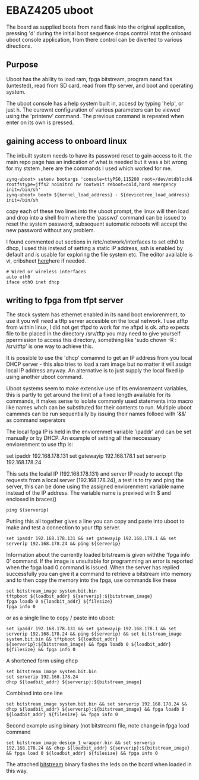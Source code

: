 # EBAZ4205 uboot

The board as supplied boots from nand flask into the original application, pressing 'd' during the initial boot sequence drops control intot the onboard uboot console application, from there control can be diverted to various directions.

## Purpose

Uboot has the ability to load ram, fpga bitstream, program nand flas (untested), read from SD card, read from tftp server, and boot and operating system.

The uboot console has a help system built in, accesd by typing 'help', or just h. The curewnt configuration of various parameters can be viewed using the 'printenv' command. The previous command is repeated when enter on its own is pressed.

## gaining access to onboard linux

The inbuilt system needs to have its password reset to gain access to it. the main repo page has an indication of what is needed but it was a bit wrong for my ststem ,here are the commands I used which worked for me.

```
zynq-uboot> setenv bootargs 'console=ttyPS0,115200 root=/dev/mtdblock6 rootfstype=jffs2 noinitrd rw rootwait reboot=cold,hard emergency init=/bin/sh'
zynq-uboot> bootm ${kernel_load_address} - ${devicetree_load_address} init=/bin/sh
```
copy each of these two lines into the uboot prompt, the linux will then load and drop into a shell from where the 'passwd' command can be issued to reset the system password, subsequent automatic reboots will accept the new password without any problem.

I found commented out sections in /etc/network/interfaces to set eth0 to dhcp, I used this instead of setting a static IP address, ssh is enabled by default and is usable for exploring the file system etc. The editor available is vi, cribsheet [here](http://www.atmos.albany.edu/daes/atmclasses/atm350/vi_cheat_sheet.pdf)here if needed.

```
# Wired or wireless interfaces
auto eth0
iface eth0 inet dhcp
```

## writing to fpga from tfpt server

The stock system has ethernet enabled in its nand boot enviorenment, to use it you will need a tftp server accesible on the local network. I use atftp from within linux, I did not get tftpd to work for me aftpd is ok. aftp expects file to be placed in the directory /srv/tftp you may need to give yourself ppermission to access this directory, something like 'sudo chown -R <your user>:<your group> /srv/tftp' is one way to achieve this.

It is possible to use the 'dhcp' comamnd to get an IP address from you local DHCP server - this also tries to load a ram image but no matter it will assign local IP address anyway. An alternative is to just supply the local fixed ip using another uboot command.

Uboot systems seem to make extensive use of its envioremaent variables, this is partly to get around the limit of a fixed length available for its commands, it makes sense to isolate commonly used statements into macro like names whch can be substituted for their contents to run. Multiple uboot cammnds can be run sequentially by issuing their names folloed with '&&' as command seperators

 The local fpga IP is held in the enviorenmet variable 'ipaddr' and can be set manually or by DHCP. An example of setting all the neccessary enviorenment to use tftp is:

set ipaddr 192.168.178.131
set gatewayip 192.168.178.1
set serverip 192.168.178.24


This sets the loalal IP (192.168.178.131) and server IP ready to accept tftp requests from a local server (192.168.178.24), a test is to try and ping the server, this can be done using the assigned enviorenment variable name instead of the IP address. The variable name is previxed with $ and enclosed in braces()

```ping $(serverip)```

Putting this all together gives a line you can copy and paste into uboot to make and test a connection to your tftp server.

```set ipaddr 192.168.178.131 && set gatewayip 192.168.178.1 && set serverip 192.168.178.24 && ping ${serverip}```

Information about the currently loaded bitstream is given withthe 'fpga info 0' command. If the image is unsuitable for programming an error is reported when the fpga load 0 command is issued. When the server has replied successfully you can give it a command to retrieve a bitstream into memory and to then copy the memory into the fpga, use commands like these
```
set bitstream_image system.bit.bin
tftpboot ${loadbit_addr} ${serverip}:${bitstream_image}
fpga loadb 0 ${loadbit_addr} ${filesize}
fpga info 0
```
or as a single line to copy / paste into uboot:
```
set ipaddr 192.168.178.131 && set gatewayip 192.168.178.1 && set serverip 192.168.178.24 && ping ${serverip} && set bitstream_image system.bit.bin && tftpboot ${loadbit_addr} ${serverip}:${bitstream_image} && fpga loadb 0 ${loadbit_addr} ${filesize} && fpga info 0
```

A shortened form using dhcp
```
set bitstream_image system.bit.bin
set serverip 192.168.178.24
dhcp ${loadbit_addr} ${serverip}:${bitstream_image}
```

Combined into one line
```
set bitstream_image system.bit.bin && set serverip 192.168.178.24 && dhcp ${loadbit_addr} ${serverip}:${bitstream_image} && fpga loadb 0 ${loadbit_addr} ${filesize} && fpga info 0
```

Second example using binary (not bitstream) file, note change in fpga load command
```
set bitstream_image design_1_wrapper.bin && set serverip 192.168.178.24 && dhcp ${loadbit_addr} ${serverip}:${bitstream_image} && fpga load 0 ${loadbit_addr} ${filesize} && fpga info 0
```

The attached [bitstream](design_1_wrapper.bin) binary flashes the leds on the board when loaded in this way.






